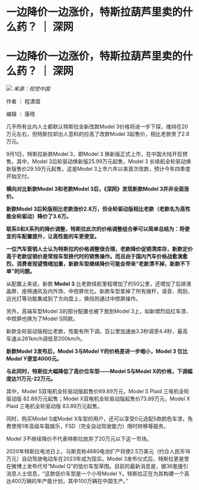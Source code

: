 # 一边降价一边涨价，特斯拉葫芦里卖的什么药？ ｜ 深网

# 一边降价一边涨价，特斯拉葫芦里卖的什么药？ ｜ 深网

![](https://inews.gtimg.com/news_bt/Ox7Z9H_8nVcPypdsxPuG1vuTuSyEzjJFqzzODfCb2ZkF0AA/1000)
_来源：视觉中国_

作者 ｜ 程潇熠

编辑 ｜ 康晓

几乎所有业内人士都默认特斯拉全新改款Model 3价格将进一步下探，维持在20万元左右，但特斯拉却出人意料的拉高了改款Model
3起售价，相比老款贵了2.8万元。

9月1日，特斯拉新款Model 3，即Model 3 焕新版正式上市，在中国大陆开启预售。其中，Model 3后轮驱动焕新版25.99万元起售，Model
3 长续航全轮驱动焕新版售价29.59万元起售。这是Model 3上市六年以来首次改款，预计今年四季度开始交付。

**横向对比新款Model 3和老款Model 3后，《深网》发现新款Model 3并非全面涨价。**

**新款Model 3后轮版相比老款涨价2.8万，但全轮驱动版相比老款（老款名为高性能全轮驱动）降价了3.6万。**

**联系S和X系列的降价调整，特斯拉此次的价格调整组合拳可以简单总结为：将便宜的车配置提升，让高性能的车更便宜。**

**一位汽车营销人士认为特斯拉的价格调整很合理，老款降价促销清库存，新款定价高于老款促销价是常规车型换代时的销售操作。而且由于国内汽车价格战愈演愈烈，消费者观望情绪加重，新款车型继续降价可能会带来“老款清不掉，新款不下单”的问题。**

从配置上来说，新款 **Model 3**
比老款续航里程增加了约50公里，还增加了后排液晶屏、座椅通风及内外饰、中控屏优化。新款车型拿掉了所有拨杆，语音、雨刮、远光灯等功能集成到了方向盘上，换挡则通过中控屏操作。

另外，高端车型Model S的部分配置也被下放到Model 3上，如新增烈焰红车漆、中控屏也换为了Model S同款。

新款全轮驱动版相比老款，性能有所下调。百公里加速由3.3秒调至4.4秒，最高车速从261km/h调低至200km/h。

**新款Model 3发布后，Model 3与Model Y的价格差进一步缩小，Model 3 仅比Model Y便宜4000元。**

**与此同时，特斯拉大幅降低了高价位车型——Model S与Model X的价格，下调幅度达11万元-22万元。**

其中，Model S双电机全轮驱动版起售价69.89万元，Model S Plaid 三电机全轮驱动版 82.89万元起售；Model
X双电机全轮驱动版起售价73.89万元，Model X Plaid 三电机全轮驱动版 83.89万元起售。

同时，购买Model S或Model X车型的用户，还可以享受0元选配5款颜色车漆，免费使用1年高级车载娱乐，FSD（完全自动驾驶能力）限时转移等服务。

Model 3不继续降价不代表特斯拉放弃了20万元以下这一市场。

2020年特斯拉电池日上，马斯克称4680电池扩产将使2.5万美元（约合人民币18万元）自动驾驶电动车在2023年成为现实。Model
3发布仪式后，特斯拉更是曾在微博上发布代号“Model Q”的低价车型草图。目前的最新消息是，据36氪援引消息人士信息，“这款低价车型是一个小号Model
Y。特斯拉正在为其构建一个高达400万辆的年产能计划，其中100万辆在中国生产。”

